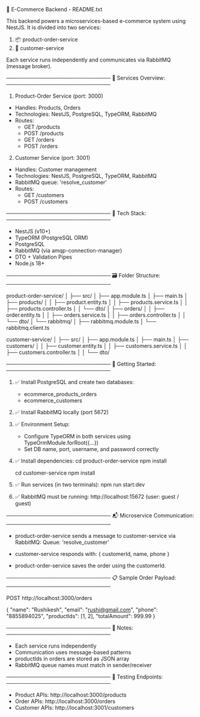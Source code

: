 
🧾 E-Commerce Backend - README.txt

This backend powers a microservices-based e-commerce system using NestJS. It is divided into two services:

1. 📦 product-order-service
2. 👤 customer-service

Each service runs independently and communicates via RabbitMQ (message broker).

────────────────────────────
📂 Services Overview:
────────────────────────────

1. Product-Order Service (port: 3000)
- Handles: Products, Orders
- Technologies: NestJS, PostgreSQL, TypeORM, RabbitMQ
- Routes:
  - GET    /products
  - POST   /products
  - GET    /orders
  - POST   /orders
  

2. Customer Service (port: 3001)
- Handles: Customer management
- Technologies: NestJS, PostgreSQL, TypeORM, RabbitMQ
- RabbitMQ queue: 'resolve_customer'
- Routes:
  - GET    /customers
  - POST   /customers

────────────────────────────
🧱 Tech Stack:
────────────────────────────
- NestJS (v10+)
- TypeORM (PostgreSQL ORM)
- PostgreSQL
- RabbitMQ (via amqp-connection-manager)
- DTO + Validation Pipes
- Node.js 18+

────────────────────────────
🗃️ Folder Structure:
────────────────────────────

product-order-service/
│
├── src/
│   ├── app.module.ts
│   ├── main.ts
│   ├── products/
│   │   ├── product.entity.ts
│   │   ├── products.service.ts
│   │   ├── products.controller.ts
│   │   └── dto/
│   ├── orders/
│   │   ├── order.entity.ts
│   │   ├── orders.service.ts
│   │   ├── orders.controller.ts
│   │   └── dto/
│   └── rabbitmq/
│       ├── rabbitmq.module.ts
│       └── rabbitmq.client.ts

customer-service/
│
├── src/
│   ├── app.module.ts
│   ├── main.ts
│   ├── customers/
│   │   ├── customer.entity.ts
│   │   ├── customers.service.ts
│   │   ├── customers.controller.ts
│   │   └── dto/

────────────────────────────
🚀 Getting Started:
────────────────────────────

1. ✅ Install PostgreSQL and create two databases:
   - ecommerce_products_orders
   - ecommerce_customers

2. ✅ Install RabbitMQ locally (port 5672)

3. ✅ Environment Setup:
   - Configure TypeORM in both services using TypeOrmModule.forRoot({...})
   - Set DB name, port, username, and password correctly

4. ✅ Install dependencies:
   cd product-order-service
   npm install

   cd customer-service
   npm install

5. ✅ Run services (in two terminals):
   npm run start:dev

6. ✅ RabbitMQ must be running:
   http://localhost:15672 (user: guest / guest)

────────────────────────────
📬 Microservice Communication:
────────────────────────────

- product-order-service sends a message to customer-service via RabbitMQ:
  Queue: 'resolve_customer'

- customer-service responds with:
  { customerId, name, phone }

- product-order-service saves the order using the customerId.

────────────────────────────
📋 Sample Order Payload:
────────────────────────────

POST http://localhost:3000/orders

{
  "name": "Rushikesh",
  "email": "rushi@gmail.com",
  "phone": "8855894025",
  "productIds": [1, 2],
  "totalAmount": 999.99
}

────────────────────────────
📌 Notes:
────────────────────────────
- Each service runs independently
- Communication uses message-based patterns
- productIds in orders are stored as JSON array
- RabbitMQ queue names must match in sender/receiver

────────────────────────────
🧪 Testing Endpoints:
────────────────────────────

- Product APIs: http://localhost:3000/products
- Order APIs: http://localhost:3000/orders
- Customer APIs: http://localhost:3001/customers


